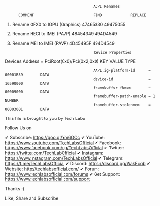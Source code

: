                                             ACPI Renames

          COMMENT                           FIND             REPLACE

1. Rename GFX0 to IGPU (Graphics)         47465830           49475055
2. Rename HECI to IMEI (PAVP)             48454349           494D4549
3. Rename MEI to IMEI (PAVP)              4D45495F           494D4549            


                                            Device Properties

Devices Address = PciRoot(0x0)/Pci(0x2,0x0)      KEY                   VALUE           TYPE
                                            
                                            AAPL,ig-platform-id      = 00001B59        DATA
                                            device-id                = 16590000        DATA
                                            framebuffer-fbmem        = 00009000        DATA
                                            framebuffer-patch-enable = 1               NUMBER
                                            framebuffer-stolenmem    = 00003001        DATA



This file is brought to you by Tech Labs

Follow Us on:

✔ Subscribe: https://goo.gl/Ym6GCc
✔ YouTube: https://www.youtube.com/TechLabsOfficial
✔ Facebook: https://www.facebook.com/pg/TechLabsOfficial
✔ Twitter: https://twitter.com/TechLabOfficial
✔ Instagram: https://www.instagram.com/TechLabsOfficial
✔ Telegram: https://t.me/TechLabsOfficial
✔ Discord: https://discord.gg/WakEcqb
✔ Website: http://techlabsofficial.com/
✔ Forum: https://www.techlabsofficial.com/forums
✔ Get Support: https://www.techlabsofficial.com/support


Thanks :)

Like, Share and Subscribe
